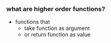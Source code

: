 ### what are higher order functions?
- functions that
  - take function as argument
  - or return function as value